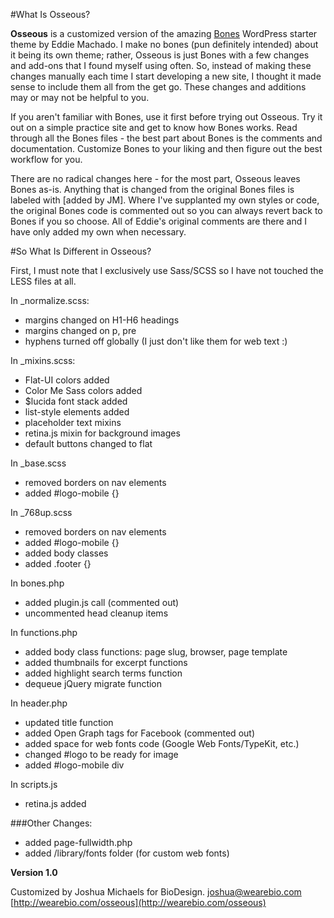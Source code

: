 #What Is Osseous?

**Osseous** is a customized version of the amazing [Bones](http://themble.com/bones/) WordPress starter theme by Eddie Machado. I make no bones (pun definitely intended) about it being its own theme; rather, Osseous is just Bones with a few changes and add-ons that I found myself using often. So, instead of making these changes manually each time I start developing a new site, I thought it made sense to include them all from the get go. These changes and additions may or may not be helpful to you.

If you aren't familiar with Bones, use it first before trying out Osseous. Try it out on a simple practice site and get to know how Bones works. Read through all the Bones files - the best part about Bones is the comments and documentation. Customize Bones to your liking and then figure out the best workflow for you.

There are no radical changes here - for the most part, Osseous leaves Bones as-is. Anything that is changed from the original Bones files is labeled with [added by JM]. Where I've supplanted my own styles or code, the original Bones code is commented out so you can always revert back to Bones if you so choose. All of Eddie's original comments are there and I have only added my own when necessary.

#So What Is Different in Osseous?

First, I must note that I exclusively use Sass/SCSS so I have not touched the LESS files at all.

In _normalize.scss:

- margins changed on H1-H6 headings
- margins changed on p, pre
- hyphens turned off globally (I just don't like them for web text :)

In _mixins.scss:

- Flat-UI colors added
- Color Me Sass colors added
- $lucida font stack added
- list-style elements added
- placeholder text mixins
- retina.js mixin for background images
- default buttons changed to flat

In _base.scss

- removed borders on nav elements
- added #logo-mobile {}

In _768up.scss

- removed borders on nav elements
- added #logo-mobile {}
- added body classes
- added .footer {}

In bones.php

- added plugin.js call (commented out)
- uncommented head cleanup items

In functions.php

- added body class functions: page slug, browser, page template
- added thumbnails for excerpt functions
- added highlight search terms function
- dequeue jQuery migrate function

In header.php

- updated title function
- added Open Graph tags for Facebook (commented out)
- added space for web fonts code (Google Web Fonts/TypeKit, etc.)
- changed #logo to be ready for image
- added #logo-mobile div

In scripts.js

- retina.js added

###Other Changes:

- added page-fullwidth.php
- added /library/fonts folder (for custom web fonts)

**Version 1.0**

Customized by Joshua Michaels for BioDesign. <joshua@wearebio.com><br>
[http://wearebio.com/osseous](http://wearebio.com/osseous)

















